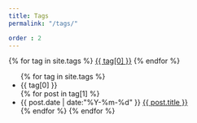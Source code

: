 ```yaml
---
title: Tags
permalink: "/tags/"

order : 2
---
```


<div id='tag_cloud' class="tags-container">
{% for tag in site.tags %}
<a href="#{{ tag[0] }}" title="{{ tag[0] }}" rel="{{ tag[1].size }}">{{ tag[0] }}</a>
{% endfor %}
</div>

<ul class="article-list">
{% for tag in site.tags %}
  <li class="list-year" id="{{ tag[0] }}">{{ tag[0] }}</li>
{% for post in tag[1] %}
  <li class="list-item">
  <time datetime="{{ post.date | date:"%Y-%m-%d" }}" class="gray">{{ post.date | date:"%Y-%m-%d" }}</time>
  <a href="{{ post.url }}" title="{{ post.title }}">{{ post.title }}</a>
  </li>
{% endfor %}
{% endfor %}
</ul>

<!-- to activate tag_cloud on, check /_includes/js_plugin.html -->
